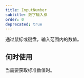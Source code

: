 ```yaml
---
title: InputNumber
subtitle: 数字输入框
order: 0
deprecated: true
---
```


通过鼠标或键盘，输入范围内的数值。

## 何时使用

当需要获取标准数值时。

